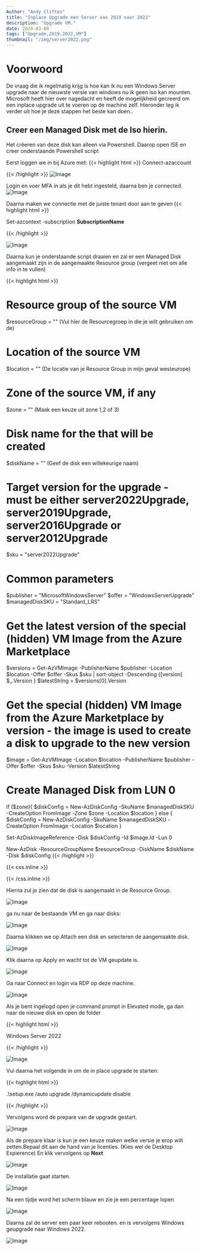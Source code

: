 ```yaml
---
Author: "Andy Clifton"
title: "Inplace Upgrade een Server van 2019 naar 2022"
description: "Upgrade VM."
date: 2024-03-08
tags: ["Upgrade,2019,2022,VM"]
thumbnail: "/img/server2022.png"
---
```





 
# Voorwoord

De vraag die ik regelmatig krijg is  hoe kan ik nu een Windows Server upgrade naar de nieuwste versie van windows nu ik geen iso kan mounten.
Microsoft heeft hier over nagedacht en heeft de mogelijkheid gecreerd om een inplace upgrade uit te voeren op de machine zelf.
Hieronder leg ik verder uit hoe je deze stappen het beste kan doen..



## Creer een Managed Disk met de Iso hierin.

Het crëeren van deze disk kan alleen via Powershell.
Daarop open ISE en creer onderstaande Powershell script

Eerst loggen we in bij Azure met:
{{< highlight html >}}
Connect-azaccount

{{< /highlight >}}
![Image](/Images/InplaceUpgrade/connect.JPG)

Login en voer MFA in als je dit hebt ingesteld, daarna ben je connected.
![Image](/Images/InplaceUpgrade/connected.JPG)

Daarna maken we connectie met de juiste tenant door aan te geven 
{{< highlight html >}}

Set-azcontext -subscription **SubscriptionName**

{{< /highlight >}}

![Image](/Images/InplaceUpgrade/Context.JPG)

Daarna kun je onderstaande script draaien en zal er een Managed Disk aangemaakt zijn in de aangemaakte Resource group (vergeet niet om alle info in te vullen)

{{< highlight html >}}
# Resource group of the source VM
$resourceGroup = "" (Vul hier de Resourcegroep in die je wilt gebruiken om de)
 
# Location of the source VM
$location = "" (De locatie van je Resource Group in mijn geval westeurope)
 
# Zone of the source VM, if any
$zone = "" (Maak een keuze uit zone 1,2 of 3)
 
# Disk name for the that will be created
$diskName = "" (Geef de disk een willekeurige naam)
 
# Target version for the upgrade - must be either server2022Upgrade, server2019Upgrade, server2016Upgrade or server2012Upgrade
$sku = "server2022Upgrade"
 
 
# Common parameters
 
$publisher = "MicrosoftWindowsServer"
$offer = "WindowsServerUpgrade"
$managedDiskSKU = "Standard_LRS"


# Get the latest version of the special (hidden) VM Image from the Azure Marketplace
 
$versions = Get-AzVMImage -PublisherName $publisher -Location $location -Offer $offer -Skus $sku | sort-object -Descending {[version] $_.Version	}
$latestString = $versions[0].Version
 
 
# Get the special (hidden) VM Image from the Azure Marketplace by version - the image is used to create a disk to upgrade to the new version
 
 
$image = Get-AzVMImage -Location $location -PublisherName $publisher -Offer $offer -Skus $sku -Version $latestString


# Create Managed Disk from LUN 0

 
if ($zone){
    $diskConfig = New-AzDiskConfig -SkuName $managedDiskSKU -CreateOption FromImage -Zone $zone -Location $location
} else {
    $diskConfig = New-AzDiskConfig -SkuName $managedDiskSKU -CreateOption FromImage -Location $location
    }
 
Set-AzDiskImageReference -Disk $diskConfig -Id $image.Id -Lun 0
 
New-AzDisk -ResourceGroupName $resourceGroup -DiskName $diskName -Disk $diskConfig
{{< /highlight >}}

{{< css.inline >}}

<style>
.emojify {
	font-family: Apple Color Emoji, Segoe UI Emoji, NotoColorEmoji, Segoe UI Symbol, Android Emoji, EmojiSymbols;
	font-size: 2rem;
	vertical-align: middle;
}
@media screen and (max-width:650px) {
  .nowrap {
    display: block;
    margin: 25px 0;
  }
}
</style>

{{< /css.inline >}}

Hierna zul je zien dat de disk is aangemaakt in de Resource Group.

![Image](/Images/InplaceUpgrade/Disk.JPG)

ga nu naar de bestaande VM en ga naar disks:

![Image](/Images/InplaceUpgrade/Disk1.JPG)

Daarna klikken we op Attach een disk en selecteren de aangemaakte disk.

![Image](/Images/InplaceUpgrade/Attach.JPG)

Klik daarna op Apply en wacht tot de VM geupdate is.

![Image](/Images/InplaceUpgrade/Apply.JPG)

Ga naar Connect en login via RDP op deze machine.

![Image](/Images/InplaceUpgrade/RDP.JPG)

Als je bent ingelogd open je command prompt in Elevated mode, ga dan naar de nieuwe disk en open de folder 

{{< highlight html >}}

Windows Server 2022

{{< /highlight >}} 

![Image](/Images/InplaceUpgrade/cmd.JPG)

Vul daarna het volgende in om de in place upgrade te starten:

{{< highlight html >}}

.\setup.exe /auto upgrade /dynamicupdate disable

{{< /highlight >}} 

Vervolgens word de prepare van de upgrade gestart.

![Image](/Images/InplaceUpgrade/Prepare.JPG)

Als de prepare klaar is kun je een keuze maken welke versie je erop wilt zetten.Bepaal dit aan de hand van je licenties. (Kies wel de Desktop Expierence)
En klik vervolgens op **Next**

![Image](/Images/InplaceUpgrade/Keuze.JPG)

De installatie gaat starten.

![Image](/Images/InplaceUpgrade/Install1.JPG)

Na een tijdje word het scherm blauw en zie je een percentage lopen
 
![Image](/Images/InplaceUpgrade/Install2.JPG)

Daarna zal de server een paar keer rebooten. en is vervolgens Windows geupgrade naar Windows 2022.

![Image](/Images/InplaceUpgrade/2022.JPG)

